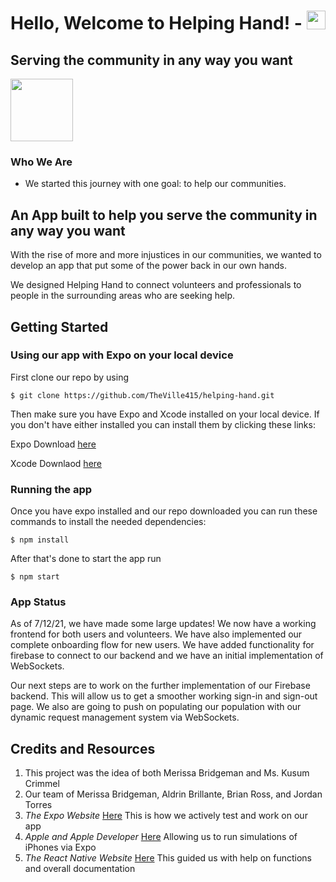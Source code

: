 # Hello, Welcome to Helping Hand! -  <img src="https://raw.githubusercontent.com/MartinHeinz/MartinHeinz/master/wave.gif" width="30px">

## Serving the community in any way you want


<img src="https://your-image-url.type" width="100" height="100">

### Who We Are
- We started this journey with one goal: to help our communities.

## An App built to help you serve the community in any way you want 

With the rise of more and more injustices in our communities, we wanted to develop an app that put some of the power back in our own hands.

We designed Helping Hand to connect volunteers and professionals to people in the surrounding areas who are seeking help.

## Getting Started

### Using our app with Expo on your local device

First clone our repo by using 
```
$ git clone https://github.com/TheVille415/helping-hand.git
```
Then make sure you have Expo and Xcode installed on your local device. 
If you don't have either installed you can install them by clicking these links:

Expo Download [here](https://docs.expo.dev/get-started/installation/)

Xcode Downlaod [here](https://developer.apple.com/xcode/)

### Running the app
Once you have expo installed and our repo downloaded you can run these commands to install the needed dependencies:
```
$ npm install
```
After that's done to start the app run
```
$ npm start
```

### App Status

As of 7/12/21, we have made some large updates! We now have a working frontend for both users and volunteers. We have also implemented our complete onboarding flow for new users. We have added functionality for firebase to connect to our backend and we have an initial implementation of WebSockets.

Our next steps are to work on the further implementation of our Firebase backend. This will allow us to get a smoother working sign-in and sign-out page. We also are going to push on populating our population with our dynamic request management system via WebSockets. 

## Credits and Resources

1. This project was the idea of both Merissa Bridgeman and Ms. Kusum Crimmel
2. Our team of Merissa Bridgeman, Aldrin Brillante, Brian Ross, and Jordan Torres
3. *The Expo Website* [Here](https://expo.dev/) This is how we actively test and work on our app
4. *Apple and Apple Developer* [Here](https://developer.apple.com/) Allowing us to run simulations of iPhones via Expo
5. *The React Native Website* [Here](https://reactnative.dev/) This guided us with help on functions and overall documentation
